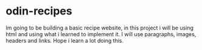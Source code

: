 # odin-recipes

Im going to be building a basic recipe website, in this project i will be using html and using what i learned to implement it. I will use paragraphs, images, headers and links. Hope i learn a lot doing this. 
